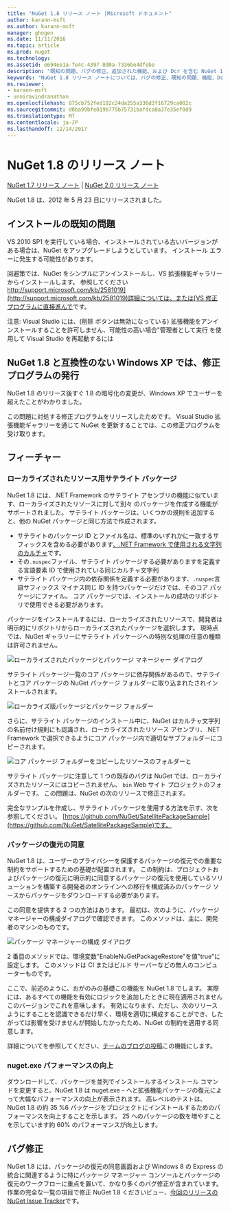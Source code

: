 ```yaml
---
title: "NuGet 1.8 リリース ノート |Microsoft ドキュメント"
author: karann-msft
ms.author: karann-msft
manager: ghogen
ms.date: 11/11/2016
ms.topic: article
ms.prod: nuget
ms.technology: 
ms.assetid: e694ee1a-fe4c-4397-8d0a-7336be4dfebe
description: "既知の問題、バグの修正、追加された機能、および Dcr を含む NuGet 1.8 のリリース ノートします。"
keywords: "NuGet 1.8 リリース ノートについては、バグの修正、既知の問題、機能、Dcr を追加します。"
ms.reviewer:
- karann-msft
- unniravindranathan
ms.openlocfilehash: 875cb752fed102c24da255a336d3f16729ca082c
ms.sourcegitcommit: d0ba99bfe019b779b75731bafdca8a37e35ef0d9
ms.translationtype: MT
ms.contentlocale: ja-JP
ms.lasthandoff: 12/14/2017
---
```

# <a name="nuget-18-release-notes"></a>NuGet 1.8 のリリース ノート

[NuGet 1.7 リリース ノート](../release-notes/nuget-1.7.md) | [NuGet 2.0 リリース ノート](../release-notes/nuget-2.0.md)

NuGet 1.8 は、2012 年 5 月 23 日にリリースされました。

## <a name="known-installation-issue"></a>インストールの既知の問題
VS 2010 SP1 を実行している場合、インストールされている古いバージョンがある場合は、NuGet をアップグレードしようとしています。 インストール エラーに発生する可能性があります。

回避策では、NuGet をシンプルにアンインストールし、VS 拡張機能ギャラリーからインストールします。  参照してください[http://support.microsoft.com/kb/2581019](http://support.microsoft.com/kb/2581019)詳細については、または[VS 修正プログラムに直接進んで](http://bit.ly/vsixcertfix)です。

注意: Visual Studio には、(削除 ボタンは無効になっている) 拡張機能をアンインストールすることを許可しません、可能性の高い場合"管理者として実行 を使用して Visual Studio を再起動するには

## <a name="nuget-18-incompatible-with-windows-xp-hotfix-published"></a>NuGet 1.8 と互換性のない Windows XP では、修正プログラムの発行

NuGet 1.8 のリリース後すぐ 1.8 の暗号化の変更が、Windows XP でユーザーを超えたことがわかりました。

この問題に対処する修正プログラムをリリースしたためです。  Visual Studio 拡張機能ギャラリーを通じて NuGet を更新することでは、この修正プログラムを受け取ります。

## <a name="features"></a>フィーチャー

### <a name="satellite-packages-for-localized-resources"></a>ローカライズされたリソース用サテライト パッケージ
NuGet 1.8 には、.NET Framework のサテライト アセンブリの機能に似ています、ローカライズされたリソースに対して別々 のパッケージを作成する機能がサポートされました。  サテライト パッケージは、いくつかの規則を追加すると、他の NuGet パッケージと同じ方法で作成されます。

* サテライトのパッケージ ID とファイル名は、標準のいずれかに一致するサフィックスを含める必要があります[、.NET Framework で使用される文字列のカルチャ](http://msdn.microsoft.com/goglobal/bb896001.aspx)です。
* その`.nuspec`ファイル、サテライト パッケージする必要がありますを定義する言語要素 ID で使用されている同じカルチャ文字列
* サテライト パッケージ内の依存関係を定義する必要があります、`.nuspec`言語サフィックス マイナス同じ ID を持つパッケージだけでは、そのコア パッケージにファイル。  コア パッケージでは、インストールの成功のリポジトリで使用できる必要があります。

パッケージをインストールするには、ローカライズされたリソースで、開発者は明示的にリポジトリからローカライズされたパッケージを選択します。 現時点では、NuGet ギャラリーにサテライト パッケージへの特別な処理の任意の種類は許可されません。

![ローカライズされたパッケージとパッケージ マネージャー ダイアログ](./media/dlg-w-loc-packs.png)

サテライト パッケージ一覧のコア パッケージに依存関係があるので、サテライトとコア パッケージの NuGet パッケージ フォルダーに取り込まれたされインストールされます。

![ローカライズ版パッケージとパッケージ フォルダー](./media/fldr-loc-packs.png)

さらに、サテライト パッケージのインストール中に、NuGet はカルチャ文字列の名前付け規則にも認識され、ローカライズされたリソース アセンブリ、.NET Framework で選択できるようにコア パッケージ内で適切なサブフォルダーにコピーされます。

![コア パッケージ フォルダーをコピーしたリソースのフォルダーと](./media/fldr-copied-loc.png)

サテライト パッケージに注意して 1 つの既存のバグは NuGet では、ローカライズされたリソースにはコピーされません、 `bin` Web サイト プロジェクトのフォルダーです。  この問題は、NuGet の次のリリースで修正されます。

完全なサンプルを作成し、サテライト パッケージを使用する方法を示す、次を参照してください。 [https://github.com/NuGet/SatellitePackageSample](https://github.com/NuGet/SatellitePackageSample)です。

### <a name="package-restore-consent"></a>パッケージの復元の同意
NuGet 1.8 は、ユーザーのプライバシーを保護するパッケージの復元での重要な制約をサポートするための基礎が配置されます。 この制約は、プロジェクトおよびパッケージの復元に明示的に同意するパッケージの復元を使用しているソリューションを構築する開発者のオンラインへの移行を構成済みのパッケージ ソースからパッケージをダウンロードする必要があります。

この同意を提供する 2 つの方法はあります。 最初は、次のように、パッケージ マネージャーの構成ダイアログで確認できます。  このメソッドは、主に、開発者のマシンのものです。

![パッケージ マネージャーの構成 ダイアログ](./media/pr-consent-configdlg.png)

2 番目のメソッドでは、環境変数"EnableNuGetPackageRestore"を値"true"に設定します。  このメソッドは CI またはビルド サーバーなどの無人のコンピューターものです。

ここで、前述のように、おがのみの基礎この機能を NuGet 1.8 でします。  実際には、あるすべての機能を有効にロジックを追加したときに現在適用されませんこのバージョンでこれを意味します。 有効になります、ただし、次のリリースようにすることを認識できるだけ早く、環境を適切に構成することができ、したがっては影響を受けませんが開始したかったため、NuGet の制約を適用する同意します。

詳細についてを参照してください、[チームのブログの投稿](http://blog.nuget.org/20120518/package-restore-and-consent.html)この機能にします。

### <a name="nugetexe-performance-improvements"></a>nuget.exe パフォーマンスの向上
ダウンロードして、パッケージを並列でインストールするインストール コマンドを変更すると、NuGet 1.8 は nuget.exe – へと拡張機能パッケージの復元によって大幅なパフォーマンスの向上が表示されます。  高レベルのテストは、NuGet 1.8 の約 35 %6 パッケージをプロジェクトにインストールするためのパフォーマンスを向上することを示します。  25 へのパッケージの数を増やすことを示しています約 60% のパフォーマンスが向上します。

## <a name="bug-fixes"></a>バグ修正
NuGet 1.8 には、パッケージの復元の同意画面および Windows 8 の Express の統合に関連するように特にパッケージ マネージャー コンソールとパッケージの復元のワークフローに重点を置いて、かなり多くのバグ修正が含まれています。
作業の完全な一覧の項目で修正 NuGet 1.8 くださいビュー、[今回のリリースの NuGet Issue Tracker](http://nuget.codeplex.com/workitem/list/advanced?keyword=&status=Closed&type=All&priority=All&release=NuGet%201.8&assignedTo=All&component=All&sortField=Votes&sortDirection=Descending&page=0)です。
